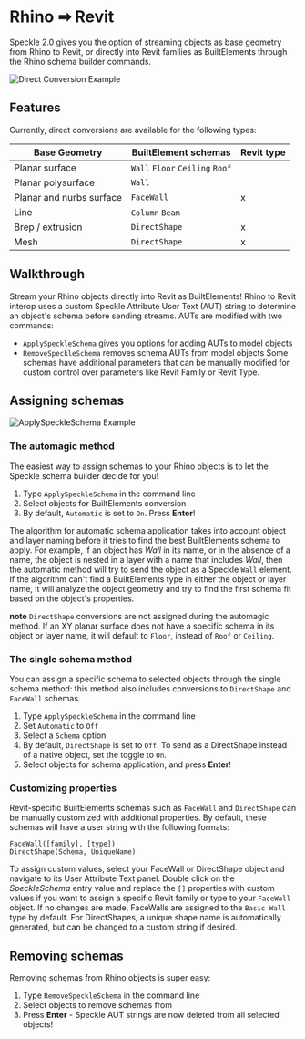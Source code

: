 # Rhino ➡ Revit

Speckle 2.0 gives you the option of streaming objects as base geometry from Rhino to Revit, or directly into Revit families as BuiltElements through the Rhino schema builder commands. 

![Direct Conversion Example]()

## Features

Currently, direct conversions are available for the following types:

| Base Geometry | BuiltElement schemas | Revit type |
| ------------- | -------------------- | ---------- |
| Planar surface | `Wall` `Floor` `Ceiling` `Roof` | |
| Planar polysurface | `Wall` | |
| Planar and nurbs surface | `FaceWall` | x |
| Line | `Column` `Beam` | |
| Brep / extrusion | `DirectShape` | x |
| Mesh | `DirectShape` | x |

## Walkthrough

Stream your Rhino objects directly into Revit as BuiltElements! Rhino to Revit interop uses a custom Speckle Attribute User Text (AUT) string to determine an object's schema before sending streams. AUTs are modified with two commands:
 - `ApplySpeckleSchema` gives you options for adding AUTs to model objects
 - `RemoveSpeckleSchema` removes schema AUTs from model objects
Some schemas have additional parameters that can be manually modified for custom control over parameters like Revit Family or Revit Type.

## Assigning schemas

![ApplySpeckleSchema Example]()

### The automagic method 

The easiest way to assign schemas to your Rhino objects is to let the Speckle schema builder decide for you!

 1. Type `ApplySpeckleSchema` in the command line
 2. Select objects for BuiltElements conversion
 3. By default, `Automatic` is set to `On`. Press **Enter**!
 
 The algorithm for automatic schema application takes into account object and layer naming before it tries to find the best BuiltElements schema to apply. For example, if an object has *Wall* in its name, or in the absence of a name, the object is nested in a layer with a name that includes *Wall*, then the automatic method will try to send the object as a Speckle `Wall` element. If the algorithm can't find a BuiltElements type in either the object or layer name, it will analyze the object geometry and try to find the first schema fit based on the object's properties.
 
 **note** `DirectShape` conversions are not assigned during the automagic method. If an XY planar surface does not have a specific schema in its object or layer name, it will default to `Floor`, instead of `Roof` or `Ceiling`.
 
### The single schema method

You can assign a specific schema to selected objects through the single schema method: this method also includes conversions to `DirectShape` and `FaceWall` schemas.

1. Type `ApplySpeckleSchema` in the command line
2. Set `Automatic` to `Off`
3. Select a `Schema` option
4. By default, `DirectShape` is set to `Off`. To send as a DirectShape instead of a native object, set the toggle to `On`. 
5. Select objects for schema application, and press **Enter**!

### Customizing properties

Revit-specific BuiltElements schemas such as `FaceWall` and `DirectShape` can be manually customized with additional properties. By default, these schemas will have a user string with the following formats:

```
FaceWall([family], [type])
DirectShape(Schema, UniqueName)
```
To assign custom values, select your FaceWall or DirectShape object and navigate to its User Attribute Text panel. Double click on the *SpeckleSchema* entry value and replace the `[]` properties with custom values if you want to assign a specific Revit family or type to your `FaceWall` object. If no changes are made, FaceWalls are assigned to the `Basic Wall` type by default. For DirectShapes, a unique shape name is automatically generated, but can be changed to a custom string if desired.

## Removing schemas

Removing schemas from Rhino objects is super easy:

1. Type `RemoveSpeckleSchema` in the command line
2. Select objects to remove schemas from
3. Press **Enter** - Speckle AUT strings are now deleted from all selected objects!

